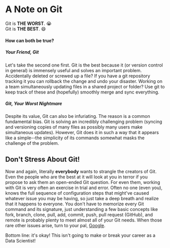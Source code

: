 # A Note on Git
Git is **THE WORST**. :sob:  
Git is **THE BEST**. :smile:

#### How can both be true?  

##### Your Friend, Git
Let's take the second one first.  Git is the best because it (or version control in general) is immensely useful and solves an important problem.  Accidentally deleted or screwed up a file?  If you have a git repository tracking it you can rollback the change and undo your disaster.  Working on a team simultaneously updating files in a shared project or folder?  Use git to keep track of these and (hopefully) smoothly merge and sync everything.  

##### Git, Your Worst Nightmare
Despite its value, Git can also be infuriating.  The reason is a common fundamental bias.  Git is solving an incredibly challenging problem (syncing and versioning copies of many files as possibly many users make simultaneous updates).  However, Git does it in such a way that it appears like a simple--the simplicity of its commands somewhat masks the challenge of the problem.  

## Don't Stress About Git!   
Now and again, literally **everybody** wants to strangle the creators of Git.  Even the people who are the best at it will look at you in terror if you propose to ask them an open-ended Git question.  For even them, working with Git is very often an exercise in trial and error.  Often no one (even you), knows the full sequence of configuration steps that might've caused whatever issue you may be having, so just take a deep breath and realize that it happens to everyone.  You don't have to memorize every Git command and its signature, just understanding a few basic concepts like fork, branch, clone, pull, add, commit, push, pull request (GitHub), and remote is probably plenty to meet almost all of your Git needs.  When those rare other issues arise, turn to your pal, [Google](http://google.com).  

Bottom line: it's okay!  This isn't going to make or break your career as a Data Scientist!
